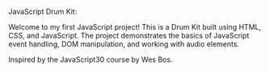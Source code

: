 JavaScript Drum Kit:

Welcome to my first JavaScript project! This is a Drum Kit built using HTML, CSS, and JavaScript. The project demonstrates the basics of JavaScript event handling, DOM manipulation, and working with audio elements.

Inspired by the JavaScript30 course by Wes Bos.
